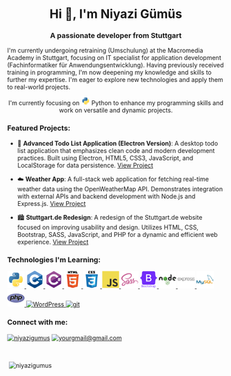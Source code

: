 <h1 align="center">Hi 👋, I'm Niyazi Gümüs</h1>
<h3 align="center">A passionate developer from Stuttgart</h3>

<p>I'm currently undergoing retraining (Umschulung) at the Macromedia Academy in Stuttgart, focusing on IT specialist for application development (Fachinformatiker für Anwendungsentwicklung). Having previously received training in programming, I'm now deepening my knowledge and skills to further my expertise. I'm eager to explore new technologies and apply them to real-world projects.</p>

<p align="center">
I'm currently focusing on <img src="https://raw.githubusercontent.com/devicons/devicon/master/icons/python/python-original.svg" alt="python" width="20" height="20"/> Python to enhance my programming skills and work on versatile and dynamic projects.
</p>

<h3 align="left">Featured Projects:</h3>
<p align="left">

- 📝 <b>Advanced Todo List Application (Electron Version)</b>: A desktop todo list application that emphasizes clean code and modern development practices. Built using Electron, HTML5, CSS3, JavaScript, and LocalStorage for data persistence. <a href="https://github.com/NiyaziGumus/To-Do-List">View Project</a>

- ☁️ <b>Weather App</b>: A full-stack web application for fetching real-time weather data using the OpenWeatherMap API. Demonstrates integration with external APIs and backend development with Node.js and Express.js. <a href="https://github.com/NiyaziGumus/WetterApp">View Project</a>

- 🏙️ <b>Stuttgart.de Redesign</b>: A redesign of the Stuttgart.de website focused on improving usability and design. Utilizes HTML, CSS, Bootstrap, SASS, JavaScript, and PHP for a dynamic and efficient web experience. <a href="https://github.com/NiyaziGumus/StuttgartWebRedesign">View Project</a>
</p>


<h3 align="left">Technologies I'm Learning:</h3>
<p align="left">

<!-- Programming Languages -->
<a href="https://www.python.org/" target="_blank" rel="noreferrer"> 
  <img src="https://raw.githubusercontent.com/devicons/devicon/master/icons/python/python-original.svg" alt="python" width="40" height="40"/> 
</a>
<a href="https://www.w3schools.com/cpp/" target="_blank" rel="noreferrer"> 
  <img src="https://raw.githubusercontent.com/devicons/devicon/master/icons/cplusplus/cplusplus-original.svg" alt="cplusplus" width="40" height="40"/> 
</a> 
<a href="https://www.w3schools.com/cs/" target="_blank" rel="noreferrer"> 
  <img src="https://raw.githubusercontent.com/devicons/devicon/master/icons/csharp/csharp-original.svg" alt="csharp" width="40" height="40"/> 
</a> 

<!-- Frontend Technologies -->
<a href="https://www.w3.org/html/" target="_blank" rel="noreferrer"> 
  <img src="https://raw.githubusercontent.com/devicons/devicon/master/icons/html5/html5-original-wordmark.svg" alt="html5" width="40" height="40"/> 
</a> 
<a href="https://www.w3schools.com/css/" target="_blank" rel="noreferrer"> 
  <img src="https://raw.githubusercontent.com/devicons/devicon/master/icons/css3/css3-original-wordmark.svg" alt="css3" width="40" height="40"/> 
</a> 
<a href="https://developer.mozilla.org/en-US/docs/Web/JavaScript" target="_blank" rel="noreferrer"> 
  <img src="https://raw.githubusercontent.com/devicons/devicon/master/icons/javascript/javascript-original.svg" alt="javascript" width="40" height="40"/> 
</a>
<a href="https://sass-lang.com" target="_blank" rel="noreferrer"> 
  <img src="https://raw.githubusercontent.com/devicons/devicon/master/icons/sass/sass-original.svg" alt="sass" width="40" height="40"/> 
</a> 
<a href="https://getbootstrap.com" target="_blank" rel="noreferrer"> 
  <img src="https://raw.githubusercontent.com/devicons/devicon/master/icons/bootstrap/bootstrap-plain-wordmark.svg" alt="bootstrap" width="40" height="40"/> 
</a> 

<!-- Backend Technologies -->
<a href="https://nodejs.org" target="_blank" rel="noreferrer"> 
  <img src="https://raw.githubusercontent.com/devicons/devicon/master/icons/nodejs/nodejs-original-wordmark.svg" alt="nodejs" width="40" height="40"/> 
</a>
<a href="https://expressjs.com" target="_blank" rel="noreferrer"> 
  <img src="https://raw.githubusercontent.com/devicons/devicon/master/icons/express/express-original-wordmark.svg" alt="express" width="40" height="40"/> 
</a> 
<a href="https://www.mysql.com/" target="_blank" rel="noreferrer"> 
  <img src="https://raw.githubusercontent.com/devicons/devicon/master/icons/mysql/mysql-original-wordmark.svg" alt="mysql" width="40" height="40"/> 
</a>
<a href="https://www.php.net" target="_blank" rel="noreferrer"> 
  <img src="https://raw.githubusercontent.com/devicons/devicon/master/icons/php/php-original.svg" alt="php" width="40" height="40"/> 
</a> 
<a href="https://wordpress.org" target="_blank" rel="noreferrer"> 
  <img src="https://upload.wikimedia.org/wikipedia/commons/9/98/WordPress_blue_logo.svg" alt="WordPress" width="40" height="40"/> 
</a>

<!-- Version Control -->
<a href="https://git-scm.com/" target="_blank" rel="noreferrer"> 
  <img src="https://www.vectorlogo.zone/logos/git-scm/git-scm-icon.svg" alt="git" width="40" height="40"/> 
</a>
</p>

<h3 align="left">Connect with me:</h3>
<p align="left">
<a href="https://linkedin.com/in/niyazigumus" target="blank"><img align="center" src="https://raw.githubusercontent.com/rahuldkjain/github-profile-readme-generator/master/src/images/icons/Social/linked-in-alt.svg" alt="niyazigumus" height="30" width="40" /></a>
<a href="mailto:ngumus14@gmail.com" target="blank"><img align="center" src=https://upload.wikimedia.org/wikipedia/commons/7/7e/Gmail_icon_%282020%29.svg alt="yourgmail@gmail.com" height="30" width="40" /></a>
</p>
<br>
<p>&nbsp;<img align="center" src="https://github-readme-stats.vercel.app/api?username=niyazigumus&show_icons=true&locale=en" alt="niyazigumus" /></p>
